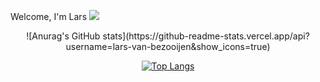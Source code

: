 Welcome, I'm Lars
<a href="https://www.linkedin.com/in/lars-van-bezooijen-996040252/">
  <img src="https://img.shields.io/badge/LinkedIn-blue?logo=linkedin&logoColor=white&style=for-the-badge">
</a>
<div align="center">
  ![Anurag's GitHub stats](https://github-readme-stats.vercel.app/api?username=lars-van-bezooijen&show_icons=true)

  [![Top Langs](https://github-readme-stats.vercel.app/api/top-langs/?username=Lars-van-Bezooijen)](https://github.com/Lars-van-Bezooijen/Lars-van-Bezooijen)
</div>


